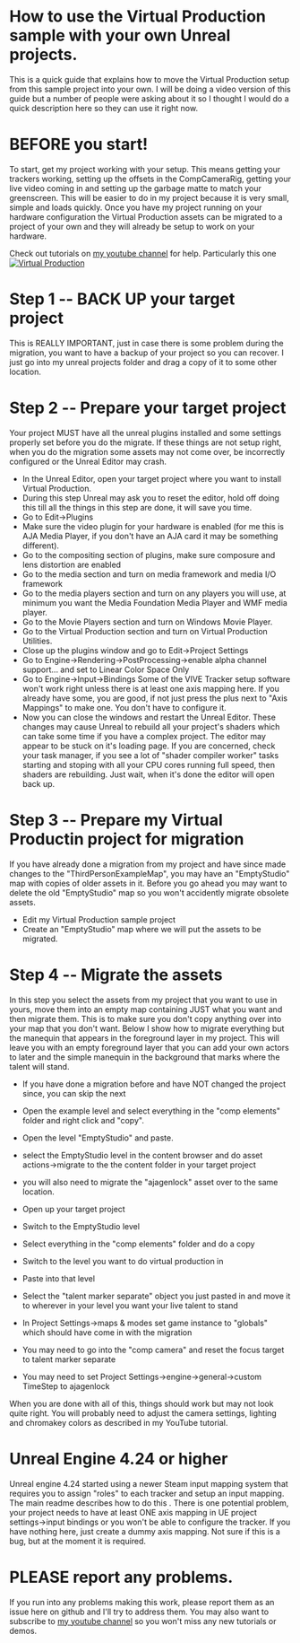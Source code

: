 # How to use the Virtual Production sample with your own Unreal projects.

This is a quick guide that explains how to move the Virtual Production setup from this sample project into your own.  I will be doing a video version of this guide but a number of people were asking about it so I thought I would do a quick description here so they can use it right now.

# BEFORE you start!

To start, get my project working with your setup.  This means getting your trackers working, setting up the offsets in the CompCameraRig, getting your live video coming in and setting up the garbage matte to match your greenscreen.  This will be easier to do in my project because it is very small, simple and loads quickly.  Once you have my project running on your hardware configuration the Virtual Production assets can be migrated to a project of your own and they will already be setup to work on your hardware.

Check out tutorials on [my youtube channel](https://www.youtube.com/user/GregCorson) for help.  Particularly this one 
[![Virtual Production](http://img.youtube.com/vi/mwS2VfO3-UI/0.jpg)](https://youtu.be/mwS2VfO3-UI "Virtual Production Tutorial") 

# Step 1 -- BACK UP your target project

This is REALLY IMPORTANT, just in case there is some problem during the migration, you want to have a backup of your project so you can recover.  I just go into my unreal projects folder and drag a copy of it to some other location.

# Step 2 -- Prepare your target project

Your project MUST have all the unreal plugins installed and some settings properly set before you do the migrate.  If these things are not setup right, when you do the migration some assets may not come over, be incorrectly configured or the Unreal Editor may crash.  

* In the Unreal Editor, open your target project where you want to install Virtual Production.
* During this step Unreal may ask you to reset the editor, hold off doing this till all the things in this step are done, it will save you time.
* Go to Edit->Plugins
* Make sure the video plugin for your hardware is enabled (for me this is AJA Media Player, if you don't have an AJA card it may be something different).
* Go to the compositing section of plugins, make sure composure and lens distortion are enabled
* Go to the media section and turn on media framework and media I/O framework
* Go to the media players section and turn on any players you will use, at minimum you want the Media Foundation Media Player and WMF media player.
* Go to the Movie Players section and turn on Windows Movie Player.
* Go to the Virtual Production section and turn on Virtual Production Utilities.
* Close up the plugins window and go to Edit->Project Settings
* Go to Engine->Rendering->PostProcessing->enable alpha channel support... and set to Linear Color Space Only
* Go to Engine->Input->Bindings Some of the VIVE Tracker setup software won't work right unless there is at least one axis mapping here.  If you already have some, you are good, if not just press the plus next to "Axis Mappings" to make one.  You don't have to configure it.
* Now you can close the windows and restart the Unreal Editor.  These changes may cause Unreal to rebuild all your project's shaders which can take some time if you have a complex project.  The editor may appear to be stuck on it's loading page.  If you are concerned, check your task manager, if you see a lot of "shader compiler worker" tasks starting and stoping with all your CPU cores running full speed, then shaders are rebuilding.  Just wait, when it's done the editor will open back up.

# Step 3 -- Prepare my Virtual Productin project for migration

If you have already done a migration from my project and have since made changes to the "ThirdPersonExampleMap", you may have an "EmptyStudio" map with copies of older assets in it.  Before you go ahead you may want to delete the old "EmptyStudio" map so you won't accidently migrate obsolete assets.

* Edit my Virtual Production sample project
* Create an "EmptyStudio" map where we will put the assets to be migrated.

# Step 4 -- Migrate the assets

In this step you select the assets from my project that you want to use in yours, move them into an empty map containing JUST what you want and then migrate them.  This is to make sure you don't copy anything over into your map that you don't want.  Below I show how to migrate everything but the manequin that appears in the foreground layer in my project.  This will leave you with an empty foreground layer that you can add your own actors to later and the simple manequin in the background that marks where the talent will stand.

* If you have done a migration before and have NOT changed the project since, you can skip the next
* Open the example level and select everything in the "comp elements" folder and right click and "copy".  
* Open the level "EmptyStudio" and paste.
* select the EmptyStudio level in the content browser and do asset actions->migrate to the the content folder in your target project
* you will also need to migrate the "ajagenlock" asset over to the same location.

* Open up your target project
* Switch to the EmptyStudio level
* Select everything in the "comp elements" folder and do a copy
* Switch to the level you want to do virtual production in
* Paste into that level
* Select the "talent marker separate" object you just pasted in and move it to wherever in your level you want your live talent to stand
* In Project Settings->maps & modes set game instance to "globals" which should have come in with the migration
* You may need to go into the "comp camera" and reset the focus target to talent marker separate
* You may need to set Project Settings->engine->general->custom TimeStep to ajagenlock

When you are done with all of this, things should work but may not look quite right.  You will probably need to adjust the camera settings, lighting and chromakey colors as described in my YouTube tutorial.

# Unreal Engine 4.24 or higher

Unreal engine 4.24 started using a newer Steam input mapping system that requires you to assign "roles" to each tracker and setup an input mapping.  The main readme describes how to do this .  There is one potential problem, your project needs to have at least ONE axis mapping in UE project settings->input bindings or you won't be able to configure the tracker.  If you have nothing here, just create a dummy axis mapping.  Not sure if this is a bug, but at the moment it is required.

# PLEASE report any problems.

If you run into any problems making this work, please report them as an issue here on github and I'll try to address them.  You may also want to subscribe to [my youtube channel](https://www.youtube.com/user/GregCorson) so you won't miss any new tutorials or demos.


